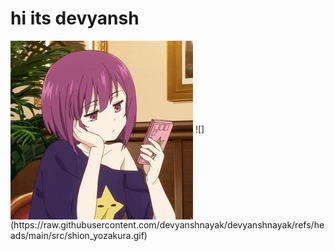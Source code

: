 # hi its devyansh
<img align="center" src="https://raw.githubusercontent.com/devyanshnayak/devyanshnayak/refs/heads/main/src/shion_yozakura.gif">
<span align="center">
![](https://raw.githubusercontent.com/devyanshnayak/devyanshnayak/refs/heads/main/src/shion_yozakura.gif)
</span>